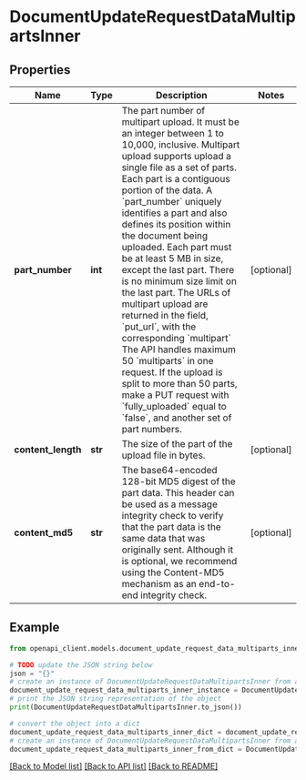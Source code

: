 # DocumentUpdateRequestDataMultipartsInner


## Properties

Name | Type | Description | Notes
------------ | ------------- | ------------- | -------------
**part_number** | **int** | The part number of multipart upload. It must be an integer between 1 to 10,000, inclusive.  Multipart upload supports upload a single file as a set of parts. Each part is a contiguous portion of the data. A &#x60;part_number&#x60; uniquely identifies a part and also defines its position within the document being uploaded. Each part must be at least 5 MB in size, except the last part. There is no minimum size limit on the last part.  The URLs of multipart upload are returned in the field, &#x60;put_url&#x60;, with the corresponding &#x60;multipart&#x60;  The API handles maximum 50 &#x60;multiparts&#x60; in one request. If the upload is split to more than 50 parts, make a PUT request with &#x60;fully_uploaded&#x60; equal to &#x60;false&#x60;, and another set of part numbers.  | [optional] 
**content_length** | **str** | The size of the part of the upload file in bytes. | [optional] 
**content_md5** | **str** | The base64-encoded 128-bit MD5 digest of the part data. This header can be used as a message integrity check to verify that the part data is the same data that was originally sent. Although it is optional, we recommend using the Content-MD5 mechanism as an end-to-end integrity check. | [optional] 

## Example

```python
from openapi_client.models.document_update_request_data_multiparts_inner import DocumentUpdateRequestDataMultipartsInner

# TODO update the JSON string below
json = "{}"
# create an instance of DocumentUpdateRequestDataMultipartsInner from a JSON string
document_update_request_data_multiparts_inner_instance = DocumentUpdateRequestDataMultipartsInner.from_json(json)
# print the JSON string representation of the object
print(DocumentUpdateRequestDataMultipartsInner.to_json())

# convert the object into a dict
document_update_request_data_multiparts_inner_dict = document_update_request_data_multiparts_inner_instance.to_dict()
# create an instance of DocumentUpdateRequestDataMultipartsInner from a dict
document_update_request_data_multiparts_inner_from_dict = DocumentUpdateRequestDataMultipartsInner.from_dict(document_update_request_data_multiparts_inner_dict)
```
[[Back to Model list]](../README.md#documentation-for-models) [[Back to API list]](../README.md#documentation-for-api-endpoints) [[Back to README]](../README.md)


